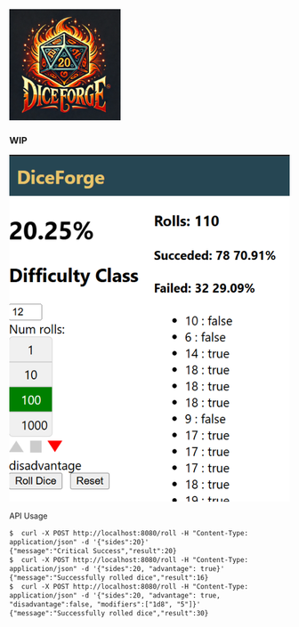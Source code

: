 
<img src="assets\logo.webp" width="200">


### WIP 
<img src="assets\wip_12_9.png">

API Usage 
```
$  curl -X POST http://localhost:8080/roll -H "Content-Type: application/json" -d '{"sides":20}'
{"message":"Critical Success","result":20}
$  curl -X POST http://localhost:8080/roll -H "Content-Type: application/json" -d '{"sides":20, "advantage": true}'
{"message":"Successfully rolled dice","result":16}
$  curl -X POST http://localhost:8080/roll -H "Content-Type: application/json" -d '{"sides":20, "advantage": true, "disadvantage":false, "modifiers":["1d8", "5"]}'
{"message":"Successfully rolled dice","result":30}
```